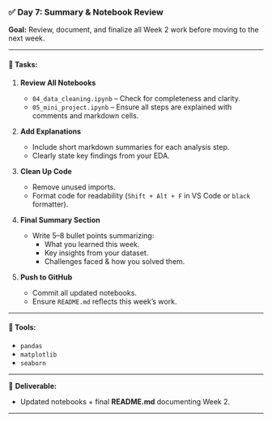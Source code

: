 ### ✅ Day 7: Summary & Notebook Review

**Goal:** Review, document, and finalize all Week 2 work before moving to the next week.

---

#### 📌 Tasks:

1. **Review All Notebooks**
   - `04_data_cleaning.ipynb` – Check for completeness and clarity.
   - `05_mini_project.ipynb` – Ensure all steps are explained with comments and markdown cells.

2. **Add Explanations**
   - Include short markdown summaries for each analysis step.
   - Clearly state key findings from your EDA.

3. **Clean Up Code**
   - Remove unused imports.
   - Format code for readability (`Shift + Alt + F` in VS Code or `black` formatter).

4. **Final Summary Section**
   - Write 5–8 bullet points summarizing:
     - What you learned this week.
     - Key insights from your dataset.
     - Challenges faced & how you solved them.

5. **Push to GitHub**
   - Commit all updated notebooks.
   - Ensure `README.md` reflects this week’s work.

---

#### 🧰 Tools:
- `pandas`
- `matplotlib`
- `seaborn`

---

📁 **Deliverable:**  
- Updated notebooks + final **README.md** documenting Week 2.

---

